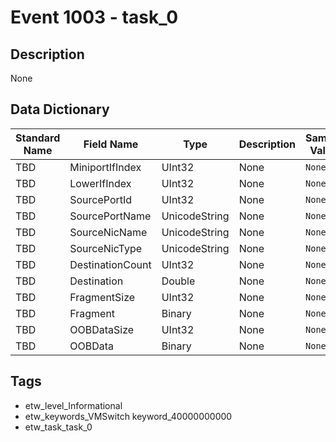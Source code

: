 # Event 1003 - task_0

## Description
None

## Data Dictionary
|Standard Name|Field Name|Type|Description|Sample Value|
|---|---|---|---|---|
|TBD|MiniportIfIndex|UInt32|None|`None`|
|TBD|LowerIfIndex|UInt32|None|`None`|
|TBD|SourcePortId|UInt32|None|`None`|
|TBD|SourcePortName|UnicodeString|None|`None`|
|TBD|SourceNicName|UnicodeString|None|`None`|
|TBD|SourceNicType|UnicodeString|None|`None`|
|TBD|DestinationCount|UInt32|None|`None`|
|TBD|Destination|Double|None|`None`|
|TBD|FragmentSize|UInt32|None|`None`|
|TBD|Fragment|Binary|None|`None`|
|TBD|OOBDataSize|UInt32|None|`None`|
|TBD|OOBData|Binary|None|`None`|

## Tags
* etw_level_Informational
* etw_keywords_VMSwitch keyword_40000000000
* etw_task_task_0